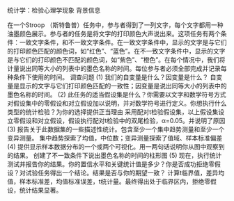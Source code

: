 统计学：检验心理学现象
背景信息

在一个Stroop （斯特鲁普）任务中，参与者得到了一列文字，每个文字都用一种油墨颜色展示。参与者的任务是将文字的打印颜色大声说出来。这项任务有两个条件：一致文字条件，和不一致文字条件。在一致文字条件中，显示的文字是与它们的打印颜色匹配的颜色词，如“红色”、“蓝色”。在不一致文字条件中，显示的文字是与它们的打印颜色不匹配的颜色词，如“紫色”、“橙色”。在每个情况中，我们将计量说出同等大小的列表中的墨色名称的时间。每位参与者必须全部完成并记录每种条件下使用的时间。
调查问题
(1) 我们的自变量是什么？因变量是什么？
自变量是显示的文字与它们打印颜色匹配的一致性；因变量是说出同等大小的列表中的墨色名称的时间。
(2) 此任务的适当假设集是什么？你需要以文字和数学符号方式对假设集中的零假设和对立假设加以说明，并对数学符号进行定义。你想执行什么类型的统计检验？为你的选择提供正当理由
采用配对t检验假设集，以上假设集设立零假设和对立假设，假设执行配对t检验中的双尾检验，α=0.05。并说明了原因
(3) 报告关于此数据集的一些描述性统计。包含至少一个集中趋势测量和至少一个变异测量。
集中趋势探索了均值，中位数；变异测量探索了值域、样本标准偏差
(4) 提供显示样本数据分布的一个或两个可视化。用一两句话说明你从图中观察到的结果。
创建了不一致条件下说出墨色名称的时间的柱形图
(5) 现在，执行统计测试并报告你的结果。你的置信水平和关键统计值是多少？你是否成功拒绝零假设？对试验任务得出一个结论。结果是否与你的期望一致？
计算t临界值，差异均值，样本标准差，均值标准误差，t统计量。最终得出处于临界区内，拒绝零假设，统计结果显著。